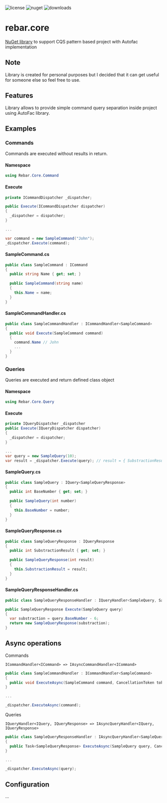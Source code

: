 ![license](https://img.shields.io/github/license/Hoodster/rebar.core)   ![nuget](https://img.shields.io/nuget/v/rebar.core) ![downloads](https://img.shields.io/nuget/dt/rebar.core)

# rebar.core
[NuGet library](https://www.nuget.org/packages/rebar.core/)  to support CQS pattern based project with Autofac implementation

## Note
Library is created for personal purposes but I decided that it can get useful for someone else so feel free to use.

## Features
Library allows to provide simple command query separation inside project using AutoFac library.

## Examples
### Commands
Commands are executed without results in return.
#### Namespace
``` csharp
using Rebar.Core.Command
```
#### Execute
```csharp
private ICommandDispatcher _dispatcher;

public Execute(ICommandDispatcher dispatcher)
{
  _dispatcher = dispatcher;
}

...

var command = new SampleCommand("John");
_dispatcher.Execute(command);

```
#### SampleCommand.cs
```csharp
public class SampleCommand : ICommand
{
  public string Name { get; set; }
  
  public SampleCommand(string name)
  {
    this.Name = name;
  }
}
```

#### SampleCommandHandler.cs
```csharp
public class SampleCommandHandler : ICommandHandler<SampleCommand>
{
  public void Execute(SampleCommand command)
  {
    command.Name // John
    ...
  }
}
```
### Queries
Queries are executed and return defined class object
#### Namespace
```csharp
using Rebar.Core.Query
```
#### Execute
```csharp
private IQueryDispatcher _dispatcher
public Execute(IQueryDispatcher dispatcher)
{
  _dispatcher = dispatcher;
}

...
var query = new SampleQuery(10);
var result = _dispatcher.Execute(query); // result = { SubstractionResult: 4 }
```
#### SampleQuery.cs
```csharp
public class SampleQuery : IQuery<SampleQueryResponse>
{
  public int BaseNumber { get; set; }
  
  public SampleQuery(int number)
  {
    this.BaseNumber = number;
  }
}
```
#### SampleQueryResponse.cs
```csharp
public class SampleQueryResponse : IQueryResponse
{
  public int SubstractionResult { get; set; }
  
  public SampleQueryResponse(int result) 
  {
    this.SubstractionResult = result;
  }
}
```

#### SampleQueryResponseHandler.cs
```csharp
public class SampleQueryResponseHandler : IQueryHandler<SampleQuery, SampleQueryResponse>

public SampleQueryResponse Execute(SampleQuery query)
{
  var substraction = query.BaseNumber - 6;
  return new SampleQueryResponse(substraction);
}
```

## Async operations
Commands
```
ICommandHandler<ICommand> => IAsyncCommandHandler<ICommand>
```
```csharp
public class SampleCommandHandler : ICommandHandler<SampleCommand>
{
  public void ExecuteAsync(SampleCommand command, CancellationToken token) {}
}

...

_dispatcher.ExecuteAsync(command);
```

Queries
```
IQueryHandler<IQuery, IQueryResponse> => IAsyncQueryHandler<IQuery, IQueryResponse>
```
```csharp
public class SampleQueryResponseHandler : IAsyncQueryHandler<SampleQuery, SampleQueryResponse>
{
  public Task<SampleQueryResponse> ExecuteAsync(SampleQuery query, CancellationToken token) {}
}

...

_dispatcher.ExecuteAsync(query);
```

## Configuration
...
